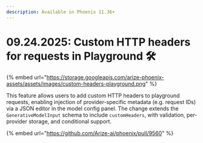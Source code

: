```yaml
---
description: Available in Phoenix 11.36+
---
```


# 09.24.2025: Custom HTTP headers for requests in Playground 🛠️

{% embed url="https://storage.googleapis.com/arize-phoenix-assets/assets/images/custom-headers-playground.png" %}

This feature allows users to add custom HTTP headers to playground requests, enabling injection of provider-specific metadata (e.g. request IDs) via a JSON editor in the model config panel. The change extends the `GenerativeModelInput` schema to include `customHeaders`, with validation, per-provider storage, and conditional support.&#x20;

{% embed url="https://github.com/Arize-ai/phoenix/pull/9560" %}

